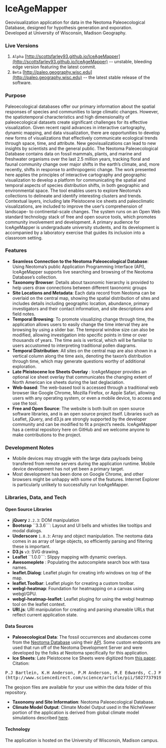 # IceAgeMapper
Geovisualization application for data in the Neotoma Paleoecological Database, designed for hypothesis generation and exporation.  
Developed at University of Wisconsin, Madison Geography.  

### Live Versions
1.  ```Alpha``` [http://scottsfarley93.github.io/IceAgeMapper](http://scottsfarley93.github.io/IceAgeMapper) -- unstable, bleeding edge 
  version featuring the latest commit.
2.  ```Beta``` [http://paleo.geography.wisc.edu](http://paleo.geography.wisc.edu) -- the latest stable release of the software.

### Purpose
Paleoecological databases offer our primary information about the spatial responses of species and communities to large
climatic changes. However, the spatiotemporal characteristics and high dimensionality of paleoecological
datasets create significant challenges for its effective visualization. Given recent rapid advances in interactive cartography,
dynamic mapping, and data visualization, there are opportunities to develop new forms of visualizations that effectively
communicate ecological trends through space, time, and attribute. New geovisualizations can lead to new
insights by scientists and the general public. The Neotoma Paleoecological Database contains data on fossil mammals,
plants, and marine and freshwater organisms over the last 2.5 million years, tracking floral and faunal community change
over major shifts in the earth’s climate, and, more recently, shifts in response to anthropogenic change. The work presented
here applies the principles of interactive cartography and geographic visualization to develop a platform for communicating
the spatial and temporal aspects of species distribution shifts, in both geographic and environmental space. The
tool enables users to explore Neotoma’s collections to delineate and identify interesting clusters and trends. Contextual
layers, including late Pleistocene ice sheets and paleoclimatic visualizations, are included to improve the user’s comprehension
of landscape- to continental-scale changes. The system runs on an Open Web standard
technology stack of free and open source tools, which promotes community
involvement and development. A primary audience for IceAgeMapper is undergraduate
university students, and its development is accompanied by a laboratory exercise that
guides its inclusion into a classroom setting. 

### Features
- **Seamless Connection to the Neotoma Paleoecological Database**: Using Neotoma’s public Application Programming Interface (API), 
IceAgeMapper supports live
searching and browsing of the Neotoma Database’s collection.
- **Taxonomy Browser**: Details about taxonomic hierarchy is provided to help users draw connections between different
taxonomic groups
- **Site Locations and Metadata**: Each data record from Neotoma can be overlaid on the central map, showing the spatial
distribution of sites and includes details including geographic location, abundance, primary
investigators and their contact information, and site descriptions and field notes. 
- **Temporal Browsing**: To promote visualizing change through time, the application allows users to easily change the time
interval they are browsing by using a slider bar. The temporal window size can also be modified,
allowing investigation into specific points in time or over thousands of years. The time axis is
vertical, which will be familiar to users accustomed to interpreting traditional pollen diagrams.
- **Temporal Distribution**: All sites on the central map are also shown in a vertical column along the time axis, denoting the
taxon’s distribution through time, which may generate questions worthy of additional
exploration.
- **Late Pleistocene Ice Sheets Overlay** : IceAgeMapper provides an optional ice sheet overlay that communicates the changing extent of North American ice sheets during the last deglaciation.
- **Web-based**: The web-based tool is accessed through a traditional web browser like Google Chrome, Mozilla Firefox, or Apple Safari, allowing users with
any operating system, or even a mobile device, to access and use the tool. 
- **Free and Open Source**: The website is both built on open source software libraries, and is an open source project itself. Libraries such as Leaflet, jQuery, and d3.js
are strongly supported by the developer community and can be modified to fit a project’s needs. IceAgeMapper has a central repository here on
GitHub and we welcome anyone to make contributions to the project. 

### Development Notes
- Mobile devices may struggle with the large data payloads being transfered from remote servers during the application runtime.  Mobile device development has not yet been a primary target.  
- Most development has been done on Google Chrome, and other browsers might be unhappy with some of the features.  Internet Explorer is particularly unlikely to successfully run IceAgeMapper.


### Libraries, Data, and Tech
#### Open Source Libraries
- **jQuery** ```2.2.3```: DOM manipulation
- **Bootsrap** ``3.3.6```: Layout and UI bells and whistles like tooltips and modal dialogs.
- **Underscore** ```1.8.3```: Array and object manipulation.  The neotoma data comes in as array of large objects, so efficiently parsing and filtering these is important.
- **D3.js** ```v3```: SVG drawing.
- **Leaflet** ``1.0.0```: Slippy mapping with dynamic overlays.
- **Awesomeplete** : Populating the autocomplete search box with taxa names.
- **leaflet.Dialog**: Leaflet plugin for creating info windows on top of the map.
- **leaflet.Toolbar**: Leaflet plugin for creating a custom toolbar.
- **webgl-heatmap**: Foundation for heatmapping on a canvas using webgl/GPU.
- **webgl-heatmap-leaflet**: Leaflet pluging for using the webgl heatmap tool on the leaflet context.
- **URI.js**: URI manipulation for creating and parsing shareable URLs that reflect current application state.
#### Data Sources
- **Paleoecological Data**: The fossil occurrences and abudances come from the [Neotoma Database](http://neotomadb.org) using their [API](http://api.neotomadb.org). 
Some custom endpoints are used that run off of the Neotoma Development Server and were developed by the folks at Neotoma specifically for this application.
- **Ice Sheets**: Late Pleistocene Ice Sheets were digitized from [this paper](http://www.sciencedirect.com/science/article/pii/S0277379198000122). Citation:
<pre>
P.J Bartlein, K.H Anderson, P.M Anderson, M.E Edwards, C.J Mock, R.S Thompson, R.S Webb, T Webb III, C Whitlock, Paleoclimate simulations for North America over the past 21,000 years: features of the simulated climate and comparisons with paleoenvironmental data, Quaternary Science Reviews, Volume 17, Issues 6–7, 1 April 1998, Pages 549-585, ISSN 0277-3791, http://dx.doi.org/10.1016/S0277-3791(98)00012-2.
(http://www.sciencedirect.com/science/article/pii/S0277379198000122)
</pre>
The geojson files are available for your use within the data folder of this repository.
- **Taxonomy and Site Information**: Neotoma Paleoecological Database.
- **Climate Model Output**: Climate Model Output used in the NicheViewer portion of the application is derived from global climate model simulations described [here](http://datadryad.org/resource/doi:10.5061/dryad.1597g).
#### Technology
The application is hosted on the University of Wisconsin, Madison campus.




